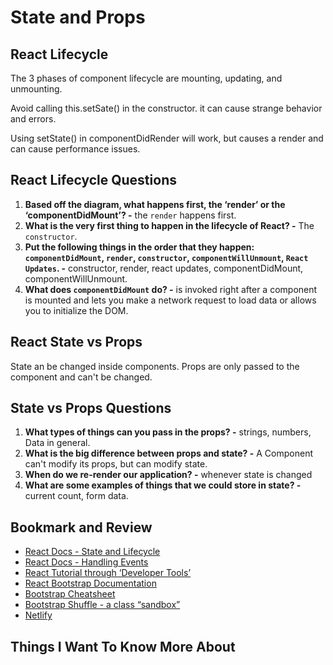 # State and Props

## React Lifecycle

The 3 phases of component lifecycle are mounting, updating, and unmounting.

Avoid calling this.setSate() in the constructor. it can cause strange behavior and errors.

Using setState() in componentDidRender will work, but causes a render and can cause performance issues.

## React Lifecycle Questions

1. **Based off the diagram, what happens first, the ‘render’ or the ‘componentDidMount’? -** the `render` happens first.
2. **What is the very first thing to happen in the lifecycle of React? -** The `constructor`.
3. **Put the following things in the order that they happen: `componentDidMount`, `render`, `constructor`, `componentWillUnmount`, `React Updates`. -** constructor, render, react updates, componentDidMount, componentWillUnmount.
4. **What does `componentDidMount` do? -** is invoked right after a component is mounted and lets you make a network request to load data or allows you to initialize the DOM.

## React State vs Props

State an be changed inside components. Props are only passed to the component and can't be changed.

## State vs Props Questions

1. **What types of things can you pass in the props? -** strings, numbers, Data in general.
2. **What is the big difference between props and state? -** A Component can't modify its props, but can modify state.
3. **When do we re-render our application? -** whenever state is changed
4. **What are some examples of things that we could store in state? -** current count, form data.

## Bookmark and Review

- [React Docs - State and Lifecycle](https://reactjs.org/docs/state-and-lifecycle.html)
- [React Docs - Handling Events](https://reactjs.org/docs/handling-events.html)
- [React Tutorial through ‘Developer Tools’](https://reactjs.org/tutorial/tutorial.html)
- [React Bootstrap Documentation](https://react-bootstrap.github.io/)
- [Bootstrap Cheatsheet](https://getbootstrap.com/docs/5.0/examples/cheatsheet/)
- [Bootstrap Shuffle - a class “sandbox”](https://bootstrapshuffle.com/classes)
- [Netlify](https://www.netlify.com/)

## Things I Want To Know More About
